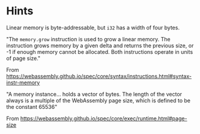 # Hints

Linear memory is byte-addressable, but `i32` has a width of four bytes.

"The `memory.grow` instruction is used to grow a linear memory. The instruction grows memory by a given delta and returns the previous size, or -1 if enough memory cannot be allocated. Both instructions operate in units of page size."

From https://webassembly.github.io/spec/core/syntax/instructions.html#syntax-instr-memory

"A memory instance... holds a vector of bytes. The length of the vector always is a multiple of the WebAssembly page size, which is defined to be the constant 65536"

From https://webassembly.github.io/spec/core/exec/runtime.html#page-size
